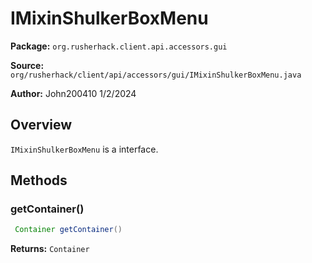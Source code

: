 # IMixinShulkerBoxMenu

**Package:** `org.rusherhack.client.api.accessors.gui`

**Source:** `org/rusherhack/client/api/accessors/gui/IMixinShulkerBoxMenu.java`

**Author:** John200410 1/2/2024



## Overview

`IMixinShulkerBoxMenu` is a interface.

## Methods

### getContainer()

```java
 Container getContainer()
```

**Returns:** `Container`

